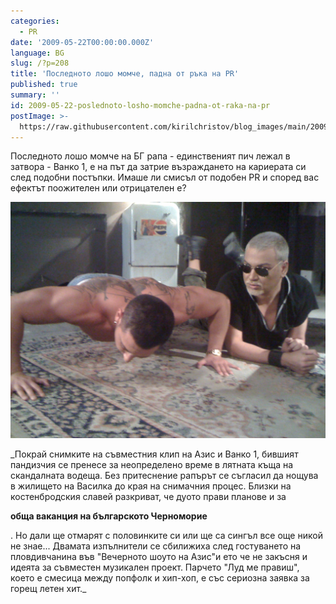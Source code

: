 ```yaml
---
categories:
  - PR
date: '2009-05-22T00:00:00.000Z'
language: BG
slug: /?p=208
title: 'Последното лошо момче, падна от ръка на PR'
published: true
summary: ''
id: 2009-05-22-poslednoto-losho-momche-padna-ot-raka-na-pr
postImage: >-
  https://raw.githubusercontent.com/kirilchristov/blog_images/main/2009/05/vasilvanko-1.jpg
---
```


Последното лошо момче на БГ рапа - единственият пич лежал в затвора - Ванко 1, е на път да затрие възраждането на кариерата си след подобни постъпки. Имаше ли смисъл от подобен PR и според вас ефектът поожителен или отрицателен е? 

![vasilvanko-1](https://raw.githubusercontent.com/kirilchristov/blog_images/main/2009/05/vasilvanko-1.jpg)

 _Покрай снимките на съвместния клип на Азис и Ванко 1, бившият пандизчия се пренесе за неопределено време в лятната къща на скандалната водеща. Без притеснение рапърът се съгласил да нощува в жилището на Василка до края на снимачния процес. Близки на костенбродския славей разкриват, че дуото прави планове и за 

**обща ваканция на българското Черноморие**

. Но дали ще отмарят с половинките си или ще са сингъл все още никой не знае... Двамата изпълнители се сбилижиха след гостуването на пловдивчанина във "Вечерното шоуто на Азис"и ето че не закъсня и идеята за съвместен музикален проект. Парчето "Луд ме правиш", което е смесица между попфолк и хип-хоп, е със сериозна заявка за горещ летен хит._
